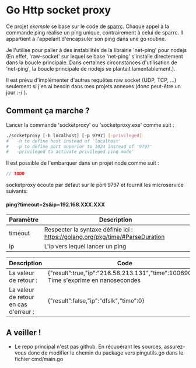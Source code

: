 # Go Http socket proxy

Ce projet *exemple* se base sur le code de [sparrc](https://github.com/sparrc/go-ping). Chaque appel à la commande ping réalise un ping unique, contrairement à celui de sparrc. Il appartient à l'appelant d'encapsuler son ping dans une go routine.

Je l'utilise pour palier à des instabilités de la librairie 'net-ping' pour nodejs (En effet, 'raw-socket' sur lequel se base 'net-ping' s'installe directement dans la boucle principale. Dans certaines circonstances d'utilisation de 'net-ping', la boucle principale de nodejs se plantait lamentablement.).

Il est prévu d'implémenter d'autres requêtes raw socket (UDP, TCP, ...) seulement si j'en ai besoin dans mes projets annexes (donc peut-être un jour :-/ ).

## Comment ça marche ?
Lancer la commande 'socketproxy' ou 'socketproxy.exe' comme suit :
```bash
./socketproxy [-h localhost] [-p 9797] [-privileged]
#	-h to define host instead of 'localhost'
#	-p to define port superior to 1024 instead of '9797'
#	-privileged to activate privileged ping mode'
```

Il est possible de l'embarquer dans un projet node comme suit :
```javascript
// TODO
```

socketproxy écoute par défaut sur le port 9797 et fournit les microservice suivants:

#### ping?timeout=2s&ip=192.168.XXX.XXX

|Paramètre|Description
|----     |-----
|timeout  |Respecter la syntaxe définie ici : https://golang.org/pkg/time/#ParseDuration
|ip       |L'ip vers lequel lancer un ping



<table>
<thead>
<tr><th>Description</th><th>Code</th></tr>
</thead>
<tbody>
<tr>
<td>La valeur de retour :</td>
<td>{"result":true,"ip":"216.58.213.131","time":10069000}<br/>Time s'exprime en nanosecondes</td>
</tr>
<tr>
<td>La valeur de retour en cas d'erreur : </td>
<td>{"result":false,"ip":"dfslk","time":0}</td>
</tr>
</tbody>
</table>

## A veiller !
* Le repo principal n'est pas github. En récupérant les sources, assurez-vous donc de modifier le chemin du package vers pingutils.go dans le fichier cmd/main.go
